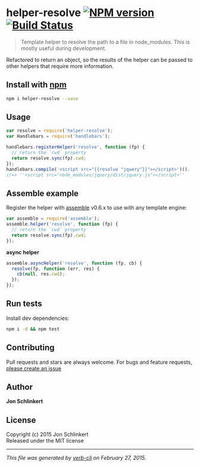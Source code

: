 # helper-resolve [![NPM version](https://badge.fury.io/js/helper-resolve.svg)](http://badge.fury.io/js/helper-resolve)  [![Build Status](https://travis-ci.org/.svg)](https://travis-ci.org/) 

> Template helper to resolve the path to a file in node_modules. This is mostly useful during development.

Refactored to return an object, so the results of the helper can be passed to other helpers that require more information.

## Install with [npm](npmjs.org)

```bash
npm i helper-resolve --save
```

## Usage

```js
var resolve = require('helper-resolve');
var Handlebars = require('handlebars');

handlebars.registerHelper('resolve', function (fp) {
  // return the `cwd` property
  return resolve.sync(fp).cwd;
});
handlebars.compile('<script src="{{resolve "jquery"}}"></script>')().
//=> ''<script src="node_modules/jquery/dist/jquery.js"></script>''
```

## Assemble example

Register the helper with [assemble] v0.6.x to use with any template engine:

```js
var assemble = require('assemble');
assemble.helper('resolve', function (fp) {
  // return the `cwd` property
  return resolve.sync(fp).cwd;
});
```

**async helper**

```js
assemble.asyncHelper('resolve', function (fp, cb) {
  resolve(fp, function (err, res) {
    cb(null, res.cwd);
  });
});
```


## Run tests

Install dev dependencies:

```bash
npm i -d && npm test
```

## Contributing
Pull requests and stars are always welcome. For bugs and feature requests, [please create an issue](https://github.com/jonschlinkert/helper-resolve/issues)

## Author

**Jon Schlinkert**
 

## License
Copyright (c) 2015 Jon Schlinkert  
Released under the MIT license

***

_This file was generated by [verb-cli](https://github.com/assemble/verb-cli) on February 27, 2015._

[assemble]: https://github.com/assemble/assemble
